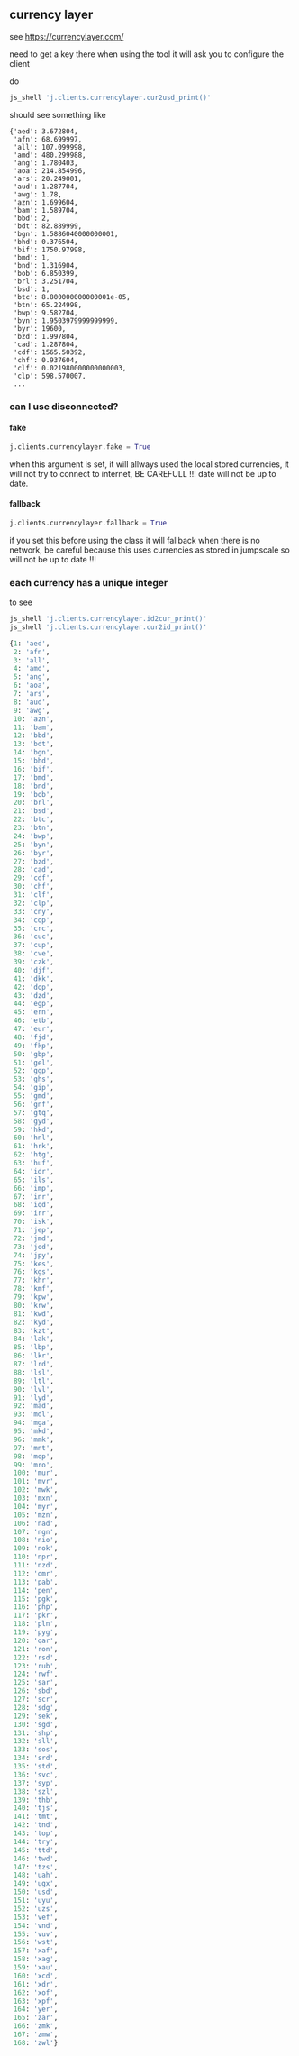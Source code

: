 
## currency layer

see https://currencylayer.com/

need to get a key there
when using the tool it will ask you to configure the client

do
```python
js_shell 'j.clients.currencylayer.cur2usd_print()'
```

should see something like
```
{'aed': 3.672804,
 'afn': 68.699997,
 'all': 107.099998,
 'amd': 480.299988,
 'ang': 1.780403,
 'aoa': 214.854996,
 'ars': 20.249001,
 'aud': 1.287704,
 'awg': 1.78,
 'azn': 1.699604,
 'bam': 1.589704,
 'bbd': 2,
 'bdt': 82.889999,
 'bgn': 1.5886040000000001,
 'bhd': 0.376504,
 'bif': 1750.97998,
 'bmd': 1,
 'bnd': 1.316904,
 'bob': 6.850399,
 'brl': 3.251704,
 'bsd': 1,
 'btc': 8.800000000000001e-05,
 'btn': 65.224998,
 'bwp': 9.582704,
 'byn': 1.9503979999999999,
 'byr': 19600,
 'bzd': 1.997804,
 'cad': 1.287804,
 'cdf': 1565.50392,
 'chf': 0.937604,
 'clf': 0.021980000000000003,
 'clp': 598.570007,
 ...
 ```

 ### can I use disconnected?


####  fake

```python
j.clients.currencylayer.fake = True
```


when this argument is set, it will allways used the local stored currencies,
it will not try to connect to internet, BE CAREFULL !!! date will not be up to date.

####  fallback

```python
j.clients.currencylayer.fallback = True
```

if you set this before using the class it will fallback when there is no network,
be careful because this uses currencies as stored in jumpscale so will not be up to date !!!




 ### each currency has a unique integer

 to see

```bash
js_shell 'j.clients.currencylayer.id2cur_print()'
js_shell 'j.clients.currencylayer.cur2id_print()'
```


```python
{1: 'aed',
 2: 'afn',
 3: 'all',
 4: 'amd',
 5: 'ang',
 6: 'aoa',
 7: 'ars',
 8: 'aud',
 9: 'awg',
 10: 'azn',
 11: 'bam',
 12: 'bbd',
 13: 'bdt',
 14: 'bgn',
 15: 'bhd',
 16: 'bif',
 17: 'bmd',
 18: 'bnd',
 19: 'bob',
 20: 'brl',
 21: 'bsd',
 22: 'btc',
 23: 'btn',
 24: 'bwp',
 25: 'byn',
 26: 'byr',
 27: 'bzd',
 28: 'cad',
 29: 'cdf',
 30: 'chf',
 31: 'clf',
 32: 'clp',
 33: 'cny',
 34: 'cop',
 35: 'crc',
 36: 'cuc',
 37: 'cup',
 38: 'cve',
 39: 'czk',
 40: 'djf',
 41: 'dkk',
 42: 'dop',
 43: 'dzd',
 44: 'egp',
 45: 'ern',
 46: 'etb',
 47: 'eur',
 48: 'fjd',
 49: 'fkp',
 50: 'gbp',
 51: 'gel',
 52: 'ggp',
 53: 'ghs',
 54: 'gip',
 55: 'gmd',
 56: 'gnf',
 57: 'gtq',
 58: 'gyd',
 59: 'hkd',
 60: 'hnl',
 61: 'hrk',
 62: 'htg',
 63: 'huf',
 64: 'idr',
 65: 'ils',
 66: 'imp',
 67: 'inr',
 68: 'iqd',
 69: 'irr',
 70: 'isk',
 71: 'jep',
 72: 'jmd',
 73: 'jod',
 74: 'jpy',
 75: 'kes',
 76: 'kgs',
 77: 'khr',
 78: 'kmf',
 79: 'kpw',
 80: 'krw',
 81: 'kwd',
 82: 'kyd',
 83: 'kzt',
 84: 'lak',
 85: 'lbp',
 86: 'lkr',
 87: 'lrd',
 88: 'lsl',
 89: 'ltl',
 90: 'lvl',
 91: 'lyd',
 92: 'mad',
 93: 'mdl',
 94: 'mga',
 95: 'mkd',
 96: 'mmk',
 97: 'mnt',
 98: 'mop',
 99: 'mro',
 100: 'mur',
 101: 'mvr',
 102: 'mwk',
 103: 'mxn',
 104: 'myr',
 105: 'mzn',
 106: 'nad',
 107: 'ngn',
 108: 'nio',
 109: 'nok',
 110: 'npr',
 111: 'nzd',
 112: 'omr',
 113: 'pab',
 114: 'pen',
 115: 'pgk',
 116: 'php',
 117: 'pkr',
 118: 'pln',
 119: 'pyg',
 120: 'qar',
 121: 'ron',
 122: 'rsd',
 123: 'rub',
 124: 'rwf',
 125: 'sar',
 126: 'sbd',
 127: 'scr',
 128: 'sdg',
 129: 'sek',
 130: 'sgd',
 131: 'shp',
 132: 'sll',
 133: 'sos',
 134: 'srd',
 135: 'std',
 136: 'svc',
 137: 'syp',
 138: 'szl',
 139: 'thb',
 140: 'tjs',
 141: 'tmt',
 142: 'tnd',
 143: 'top',
 144: 'try',
 145: 'ttd',
 146: 'twd',
 147: 'tzs',
 148: 'uah',
 149: 'ugx',
 150: 'usd',
 151: 'uyu',
 152: 'uzs',
 153: 'vef',
 154: 'vnd',
 155: 'vuv',
 156: 'wst',
 157: 'xaf',
 158: 'xag',
 159: 'xau',
 160: 'xcd',
 161: 'xdr',
 162: 'xof',
 163: 'xpf',
 164: 'yer',
 165: 'zar',
 166: 'zmk',
 167: 'zmw',
 168: 'zwl'}
```
